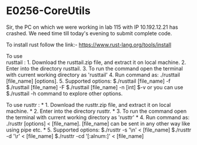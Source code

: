 # E0256-CoreUtils
Sir, the PC on which we were working in lab 115 with IP 10.192.12.21 has crashed. We need time till today's evening to submit complete code.

To install rust follow the link:- https://www.rust-lang.org/tools/install

To use  
rusttail :
	1. Download the rusttail.zip file, and extract it on local machine.
	2. Enter into the directory rusttail.
	3. To run the command open the terminal with current working directory as 'rusttail'
	4. Run command as: ./rusttail [file_name] [options].
	5. Supported options: $./rusttail [file_name] -f  
                        $./rusttail [file_name] -F
                        $./rusttail [file_name] -n [int]
			$-v
			or you can use $./rusttail -h command to explore other options. 
				

To use
rusttr : 
	* 1. Download the rusttr.zip file, and extract it on local machine.
	* 2. Enter into the directory rusttr.
	* 3. To run the command open the terminal with current working directory as 'rusttr'
	* 4. Run command as: ./rusttr [options] < [file_name]. [file_name] can be sent in any other way like using pipe etc.
	* 5. Supported options:
                       $./rusttr -s '\n' < [file_name]
                       $./rusttr -d '\r' < [file_name]
                       $./rusttr -cd '[:alnum:]' < [file_name]



